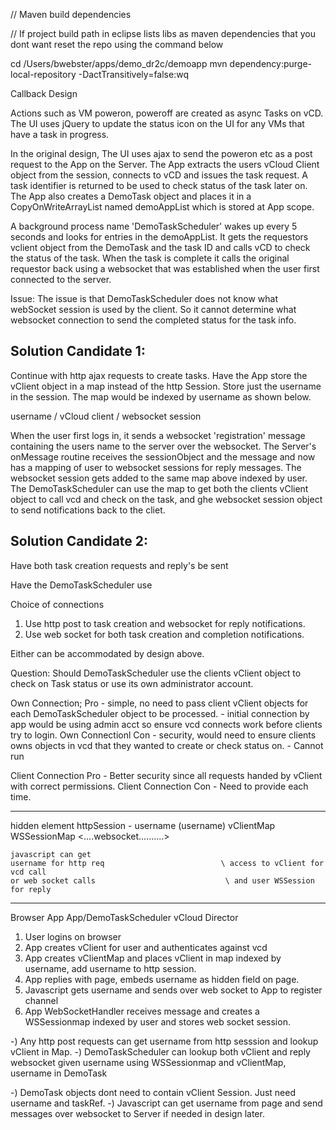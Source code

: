 
// Maven build dependencies

// If project build path in eclipse lists libs as maven dependencies that you dont want
reset the repo using the command below

cd /Users/bwebster/apps/demo_dr2c/demoapp
mvn dependency:purge-local-repository -DactTransitively=false:wq



Callback Design

Actions such as VM poweron, poweroff are created as async Tasks on vCD.
The UI uses jQuery to update the status icon on the UI for any VMs that have a task in progress.

In the original design,
The UI uses ajax to send the poweron etc as a post request to the App on the Server.
The App extracts the users vCloud Client object from the session, connects to vCD and issues the task request.
A task identifier is returned to be used to check status of the task later on.
The App also creates a DemoTask object and places it in a CopyOnWriteArrayList named demoAppList which is stored at App scope.

A background process name 'DemoTaskScheduler' wakes up every 5 seconds and looks for entries in the demoAppList.
It gets the requestors vclient object from the DemoTask and the task ID and calls vCD to check the status of the task.
When the task is complete it calls the original requestor back using a websocket that was established when the user first connected to the server.

Issue: The issue is that DemoTaskScheduler does not know what webSocket session is used by the client.
So it cannot determine what websocket connection to send the completed status for the task info.


Solution Candidate 1: 
---------------------
Continue with http ajax requests to create tasks.
Have the App store the vClient object in a map instead of the http Session.
Store just the username in the session.
The map would be indexed by username as shown below.

username / vCloud client / websocket session

When the user first logs in, it sends a websocket 'registration' message containing the users name to the server over the websocket.
The Server's onMessage routine receives the sessionObject and the message and now has a mapping of user to websocket sessions for reply messages.  The websocket session gets added to the same map above indexed by user.
The DemoTaskScheduler can use the map to get both the clients vClient object to call vcd and check on the task, and ghe websocket session object to send notifications back to the cliet.



Solution Candidate 2:
---------------------

Have both task creation requests and reply's be sent

Have the DemoTaskScheduler use


Choice of connections
1) Use http post to task creation and websocket for reply notifications.
2) Use web socket for both task creation and completion notifications.

Either can be accommodated by design above.

Question: Should DemoTaskScheduler use the clients vClient object to check on Task status or use its own administrator account.

Own Connection; Pro - simple, no need to pass client vClient objects for each DemoTaskScheduler object to be processed.
                    - initial connection by app would be using admin acct so ensure vcd connects work before clients try to login.
Own Connectionl Con - security, would need to ensure clients owns objects in vcd that they wanted to create or check status on.
                    - Cannot run

Client Connection Pro -  Better security since all requests handed by vClient with correct permissions.
Client Connection Con - Need to provide each time.





-------                         -------------------------------                         --------------
  hidden element                httpSession - username 
  (username)                    vClientMap
                                WSSessionMap
       <....websocket..........>
                                              
    javascript can get
    username for http req                          \ access to vClient for vcd call   
    or web socket calls                             \ and user WSSession for reply
-------                       -------------------------------                          -------------- 
Browser                       App       App/DemoTaskScheduler                          vCloud Director

1) User logins on browser
2) App creates vClient for user and authenticates against vcd
3) App creates vClientMap and places vClient in map indexed by username, add username to http session.
3) App replies with page, embeds username as hidden field on page.
4) Javascript gets username and sends over web socket to App to register channel
5) App WebSocketHandler receives message and creates a WSSessionmap indexed by user and stores web socket session.

-) Any http post requests can get username from http sesssion and lookup vClient in Map.
-) DemoTaskScheduler can lookup both vClient and reply websocket given username using WSSessionmap and vClientMap, username in DemoTask

-) DemoTask objects dont need to contain vClient Session.  Just need username and taskRef.
-) Javascript can get username from page and send messages over websocket to Server if needed in design later.
